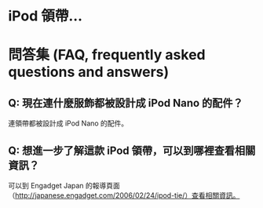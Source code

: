 # iPod 領帶…

# 問答集 (FAQ, frequently asked questions and answers)

## Q: 現在連什麼服飾都被設計成 iPod Nano 的配件？
連領帶都被設計成 iPod Nano 的配件。

## Q: 想進一步了解這款 iPod 領帶，可以到哪裡查看相關資訊？
可以到 Engadget Japan 的報導頁面（http://japanese.engadget.com/2006/02/24/ipod-tie/）查看相關資訊。
